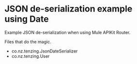 JSON de-serialization example using Date
==
Example JSON de-serialization when using Mule APIKit Router.

Files that do the magic.

* co.nz.tenzing.JsonDateSerializer
* co.nz.tenzing.User
